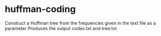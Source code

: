 # huffman-coding
  Construct a Huffman tree from the frequencies given in the text file as a parameter
  Produces the output codes.txt and tree.txt
